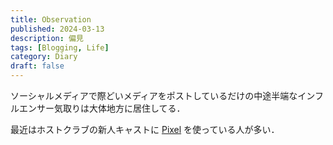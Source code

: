 ```yaml
---
title: Observation
published: 2024-03-13
description: 偏見
tags: [Blogging, Life]
category: Diary
draft: false
---
```


ソーシャルメディアで際どいメディアをポストしているだけの中途半端なインフルエンサー気取りは大体地方に居住してる．

最近はホストクラブの新人キャストに [Pixel](https://www.wikiwand.com/en/Google_Pixel) を使っている人が多い．